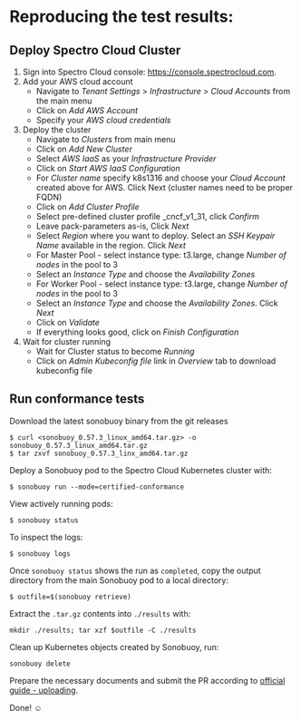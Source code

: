 # Reproducing the test results:

## Deploy Spectro Cloud Cluster

1. Sign into Spectro Cloud console: https://console.spectrocloud.com.
2. Add your AWS cloud account
   - Navigate to _Tenant Settings_ > _Infrastructure_ > _Cloud Accounts_ from the main menu
   - Click on _Add AWS Account_
   - Specify your _AWS cloud credentials_
3. Deploy the cluster
   - Navigate to _Clusters_ from main menu
   - Click on _Add New Cluster_
   - Select _AWS IaaS_ as your _Infrastructure Provider_
   - Click on _Start AWS IaaS Configuration_		
   - For _Cluster name_ specify k8s1316 and choose your _Cloud Account_ created above for AWS. Click Next (cluster names need to be proper FQDN)
   - Click on _Add Cluster Profile_
   - Select pre-defined cluster profile _cncf_v1_31, click _Confirm_
   - Leave pack-parameters as-is, Click _Next_
   - Select _Region_ where you want to deploy. Select an _SSH Keypair Name_ available in the region. Click _Next_
   - For Master Pool - select instance type: t3.large, change _Number of nodes_ in the pool to 3
   - Select an _Instance Type_ and choose the _Availability Zones_
   - For Worker Pool - select instance type: t3.large, change _Number of nodes_ in the pool to 3
   - Select an _Instance Type_ and choose the _Availability Zones_. Click _Next_	
   - Click on _Validate_
   - If everything looks good, click on _Finish Configuration_
4. Wait for cluster running
   - Wait for Cluster status to become _Running_
   - Click on _Admin Kubeconfig file_ link in _Overview_ tab to download kubeconfig file

## Run conformance tests

Download the latest sonobuoy binary from the git releases

```
$ curl <sonobuoy_0.57.3_linux_amd64.tar.gz> -o sonobuoy_0.57.3_linux_amd64.tar.gz
$ tar zxvf sonobuoy_0.57.3_linx_amd64.tar.gz
```

Deploy a Sonobuoy pod to the Spectro Cloud Kubernetes cluster with:

```
$ sonobuoy run --mode=certified-conformance 
```

View actively running pods:

```
$ sonobuoy status
```

To inspect the logs:

```
$ sonobuoy logs
```

Once `sonobuoy status` shows the run as `completed`, copy the output directory from the main Sonobuoy pod to
a local directory:

```
$ outfile=$(sonobuoy retrieve)
```

Extract the `.tar.gz` contents into `./results` with:

```
mkdir ./results; tar xzf $outfile -C ./results
```

Clean up Kubernetes objects created by Sonobuoy, run:

```
sonobuoy delete
```

Prepare the necessary documents and submit the PR according to [official guide - uploading](https://github.com/cncf/k8s-conformance/blob/master/instructions.md#uploading).

Done! ☺️
